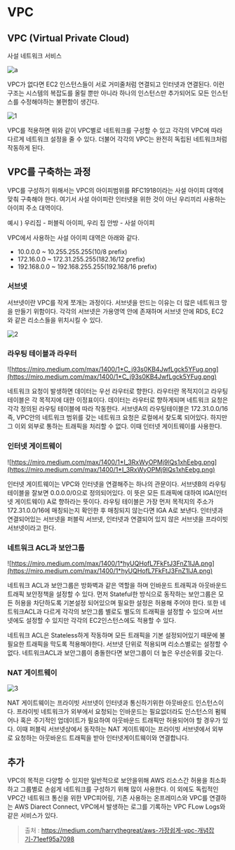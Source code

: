 # VPC

## VPC (Virtual Private Cloud)

사설 네트워크 서비스

![a](https://miro.medium.com/max/1400/1*hZGJeN-4F6fLtus5XBJC_w.png)

VPC가 없다면 EC2 인스턴스들이 서로 거미줄처럼 연결되고 인터넷과 연결된다. 이런 구조는 시스템의 복잡도를 올릴 뿐만 아니라 하나의 인스턴스만 추가되어도 모든 인스턴스를 수정해야하는 불편함이 생긴다.

![1](https://miro.medium.com/max/1400/1*Ehn4uEQMtbmdPsU6MxVc3Q.png)

VPC를 적용하면 위와 같이 VPC별로 네트워크를 구성할 수 있고 각각의 VPC에 따라 다르게 네트워크 설정을 줄 수 있다. 더불어 각각의 VPC는 완전히 독립된 네트워크처럼 작동하게 된다.

## VPC를 구축하는 과정

VPC를 구성하기 위해서는 VPC의 아이피범위를 RFC1918이라는 사설 아이피 대역에 맞춰 구축해야 한다. 여기서 사설 아이피란 인터넷을 위한 것이 아닌 우리끼리 사용하는 아이피 주소 대역이다.

예시 ) 우리집 - 퍼블릭 아이피, 우리 집 안방 - 사설 아이피

VPC에서 사용하는 사설 아이피 대역은 아래와 같다.

-   10.0.0.0 ~ 10.255.255.255(10/8 prefix)
-   172.16.0.0 ~ 172.31.255.255(182.16/12 prefix)
-   192.168.0.0 ~ 192.168.255.255(192.168/16 prefix)

### 서브넷

서브넷이란 VPC를 작게 쪼개는 과정이다. 서브넷을 만드는 이유는 더 많은 네트워크 망을 만들기 위함이다. 각각의 서브넷은 가용영역 안에 존재하며 서브넷 안에 RDS, EC2와 같은 리소스들을 위치시킬 수 있다.

![2](https://miro.medium.com/max/1400/1*WCucO_PRVCShRY2Swe1HGQ.png)

### 라우팅 테이블과 라우터

![https://miro.medium.com/max/1400/1*C_j93s0KB4JwfLgck5YFug.png](https://miro.medium.com/max/1400/1*C_j93s0KB4JwfLgck5YFug.png)

네트워크 요청이 발생하면 데이터는 우선 라우터로 향한다. 라우터란 목적지이고 라우팅테이블은 각 목적지에 대한 이정표이다. 데이터는 라우터로 향하게되며 네트워크 요청은 각각 정의된 라우팅 테이블에 따라 작동한다. 서브넷A의 라우팅테이블은 172.31.0.0/16 즉, VPC안의 네트워크 범위를 갖는 네트워크 요청은 로컬에서 찾도록 되어있다. 하지만 그 이외 외부로 통하는 트래픽을 처리할 수 없다. 이때 인터넷 게이트웨이를 사용한다.

### 인터넷 게이트웨이

![https://miro.medium.com/max/1400/1*I_3RxWyOPMj9lQs1xhEebg.png](https://miro.medium.com/max/1400/1*I_3RxWyOPMj9lQs1xhEebg.png)

인터넷 게이트웨이는 VPC와 인터넷을 연결해주는 하나의 관문이다. 서브넷B의 라우팅 테이블을 잘보면 0.0.0.0/0으로 정의되어있다. 이 뜻은 모든 트래픽에 대하여 IGA(인터넷 게이트웨이) A로 향하라는 뜻이다. 라우팅 테이블은 가장 먼저 목적지의 주소가 172.31.0.0/16에 매칭되는지 확인한 후 매칭되지 않는다면 IGA A로 보낸다. 인터넷과 연결되어있는 서브넷을 퍼블릭 서브넷, 인터넷과 연결되어 있지 않은 서브넷을 프라이빗 서브넷이라고 한다.

### 네트워크 ACL과 보안그룹

![https://miro.medium.com/max/1400/1*hyUQHofL7FkFtJ3FnZ1IJA.png](https://miro.medium.com/max/1400/1*hyUQHofL7FkFtJ3FnZ1IJA.png)

네트워크 ACL과 보안그룹은 방화벽과 같은 역할을 하며 인바운드 트래픽과 아웃바운드 트래픽 보안정책을 설정할 수 있다. 먼저 Stateful한 방식으로 동작하는 보안그룹은 모든 허용을 차단하도록 기본설정 되어있으며 필요한 설정은 허용해 주어야 한다. 또한 네트워크ACL과 다르게 각각의 보안그룹 별로도 별도의 트래픽을 설정할 수 있으며 서브넷에도 설정할 수 있지만 각각의 EC2인스턴스에도 적용할 수 있다.

네트워크 ACL은 Stateless하게 작동하며 모든 트래픽을 기본 설정되어있기 때문에 불필요한 트래픽을 막도록 적용해야한다. 서브넷 단위로 적용되며 리소스별로는 설정할 수 없다. 네트워크ACL과 보안그룹이 충돌한다면 보안그룹이 더 높은 우선순위를 갖는다.

### NAT 게이트웨이

![3](https://miro.medium.com/max/1400/1*hyUQHofL7FkFtJ3FnZ1IJA.png)

NAT 게이트웨이는 프라이빗 서브넷이 인터넷과 통신하기위한 아웃바운드 인스턴스이다. 프라이빗 네트워크가 외부에서 요청되는 인바운드는 필요없더라도 인스턴스의 펌웨어나 혹은 주기적인 업데이트가 필요하여 아웃바운드 트래픽만 허용되어야 할 경우가 있다. 이때 퍼블릭 서브넷상에서 동작하는 NAT 게이트웨이는 프라이빗 서브넷에서 외부로 요청하는 아웃바운드 트래픽을 받아 인터넷게이트웨이와 연결합니다.

## 추가

VPC의 목적은 다양할 수 있지만 일반적으로 보안을위해 AWS 리소스간 허용을 최소화하고 그룹별로 손쉽게 네트워크를 구성하기 위해 많이 사용한다. 이 외에도 독립적인 VPC간 네트워크 통신을 위한 VPC피어링, 기존 사용하는 온프레미스와 VPC를 연결하는 AWS Diarect Connect, VPC에서 발생하는 로그를 기록하는 VPC FLow Logs와 같은 서비스가 있다.

> 출처 : https://medium.com/harrythegreat/aws-가장쉽게-vpc-개념잡기-71eef95a7098
